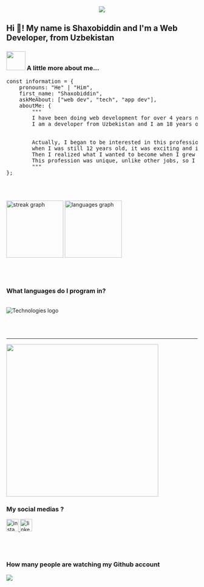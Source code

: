 <div align="center">
  <img src="https://github.com/lUkAC1234/readmefileDependencies/blob/main/images/gif/githubProfileGif.gif"  />
</div>

<h2>Hi 👋! My name is Shaxobiddin and I'm a Web Developer, from Uzbekistan</h2>

### <img src="https://media.giphy.com/media/VgCDAzcKvsR6OM0uWg/giphy.gif" width="50"> A little more about me...  

<pre>
const information = {
    pronouns: "He" | "Him",
    first_name: "Shaxobiddin",
    askMeAbout: ["web dev", "tech", "app dev"],
    aboutMe: {
        """
        I have been doing web development for over 4 years now and have seen a lot during that time. 
        I am a developer from Uzbekistan and I am 18 years old
        

        Actually, I began to be interested in this profession 
        when I was still 12 years old, it was exciting and interesting. 
        Then I realized what I wanted to become when I grew up. 
        This profession was unique, unlike other jobs, so I decided to become a programmer
        """
};
</pre>

<br/>
<br/>
<br/>

<div>
  <img src="https://streak-stats.demolab.com?user=lUkAC1234&locale=en&mode=weekly&theme=vue&hide_border=false&border_radius=5" height="150" alt="streak graph"  />
  <img src="https://github-readme-stats.vercel.app/api/top-langs?username=lUkAC1234&locale=en&hide_title=false&layout=compact&card_width=320&langs_count=4&theme=vue&hide_border=false" height="150" alt="languages graph"  />
</div>
<br/>
<br/>
<br/>

<h3>What languages do I program in?</h3>
<br/>

<div>
  <img src="https://github.com/lUkAC1234/readmefileDependencies/blob/main/images/svg/technologiesNew%201.svg" alt="Technologies logo" />
</div>
<br/>
<br/>
<br/>
<hr/>

<div>
  <img height="400" src="https://static.zerochan.net/joze.phine.full.2119976.jpg">
</div>

<h3>My social medias ?</h3>

<div>
  <a href="https://www.instagram.com/zukhriddinov.sh/" target="_blank">
    <img src="https://github.com/lUkAC1234/readmefileDependencies/blob/main/images/svg/instagram.svg" width="32" height="32" alt="instagram logo"  />
  </a>
  <a href="https://t.me/lUkACENkO1" target="_blank">
    <img src="https://github.com/lUkAC1234/readmefileDependencies/blob/main/images/svg/telegram.svg" width="32" height="32" alt="linkedin logo"  />
  </a>
</div>
<br/>
<br/>
<br/>
<h3>How many people are watching my Github account</h2>

<div>
  <img src="https://profile-counter.glitch.me/lUkAC1234/count.svg?"  />
</div>
